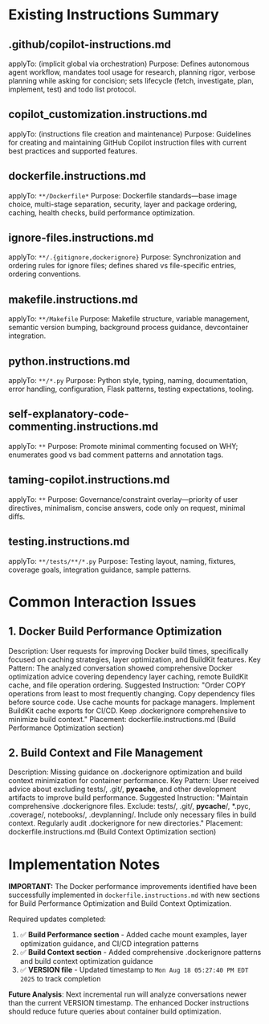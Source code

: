 # Existing Instructions Summary

## .github/copilot-instructions.md
applyTo: (implicit global via orchestration)
Purpose: Defines autonomous agent workflow, mandates tool usage for research, planning rigor, verbose planning while asking for concision; sets lifecycle (fetch, investigate, plan, implement, test) and todo list protocol.

## copilot_customization.instructions.md
applyTo: (instructions file creation and maintenance)
Purpose: Guidelines for creating and maintaining GitHub Copilot instruction files with current best practices and supported features.

## dockerfile.instructions.md
applyTo: `**/Dockerfile*`
Purpose: Dockerfile standards—base image choice, multi-stage separation, security, layer and package ordering, caching, health checks, build performance optimization.

## ignore-files.instructions.md
applyTo: `**/.{gitignore,dockerignore}`
Purpose: Synchronization and ordering rules for ignore files; defines shared vs file-specific entries, ordering conventions.

## makefile.instructions.md
applyTo: `**/Makefile`
Purpose: Makefile structure, variable management, semantic version bumping, background process guidance, devcontainer integration.

## python.instructions.md
applyTo: `**/*.py`
Purpose: Python style, typing, naming, documentation, error handling, configuration, Flask patterns, testing expectations, tooling.

## self-explanatory-code-commenting.instructions.md
applyTo: `**`
Purpose: Promote minimal commenting focused on WHY; enumerates good vs bad comment patterns and annotation tags.

## taming-copilot.instructions.md
applyTo: `**`
Purpose: Governance/constraint overlay—priority of user directives, minimalism, concise answers, code only on request, minimal diffs.

## testing.instructions.md
applyTo: `**/tests/**/*.py`
Purpose: Testing layout, naming, fixtures, coverage goals, integration guidance, sample patterns.

# Common Interaction Issues

## 1. Docker Build Performance Optimization
Description: User requests for improving Docker build times, specifically focused on caching strategies, layer optimization, and BuildKit features.
Key Pattern: The analyzed conversation showed comprehensive Docker optimization advice covering dependency layer caching, remote BuildKit cache, and file operation ordering.
Suggested Instruction: "Order COPY operations from least to most frequently changing. Copy dependency files before source code. Use cache mounts for package managers. Implement BuildKit cache exports for CI/CD. Keep .dockerignore comprehensive to minimize build context."
Placement: dockerfile.instructions.md (Build Performance Optimization section)

## 2. Build Context and File Management
Description: Missing guidance on .dockerignore optimization and build context minimization for container performance.
Key Pattern: User received advice about excluding tests/, .git/, __pycache__, and other development artifacts to improve build performance.
Suggested Instruction: "Maintain comprehensive .dockerignore files. Exclude: tests/, .git/, __pycache__/, *.pyc, .coverage/, notebooks/, .devplanning/. Include only necessary files in build context. Regularly audit .dockerignore for new directories."
Placement: dockerfile.instructions.md (Build Context Optimization section)

# Implementation Notes

**IMPORTANT:** The Docker performance improvements identified have been successfully implemented in `dockerfile.instructions.md` with new sections for Build Performance Optimization and Build Context Optimization.

Required updates completed:
1. ✅ **Build Performance section** - Added cache mount examples, layer optimization guidance, and CI/CD integration patterns
2. ✅ **Build Context section** - Added comprehensive .dockerignore patterns and build context optimization guidance  
3. ✅ **VERSION file** - Updated timestamp to `Mon Aug 18 05:27:40 PM EDT 2025` to track completion

**Future Analysis**: Next incremental run will analyze conversations newer than the current VERSION timestamp. The enhanced Docker instructions should reduce future queries about container build optimization.
